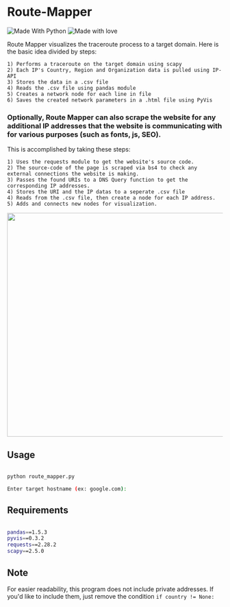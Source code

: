 # Route-Mapper
![Made With Python](http://ForTheBadge.com/images/badges/made-with-python.svg) ![Made with love](http://ForTheBadge.com/images/badges/built-with-love.svg)

Route Mapper visualizes the traceroute process to a target domain.
Here is the basic idea divided by steps:
```
1) Performs a traceroute on the target domain using scapy
2) Each IP's Country, Region and Organization data is pulled using IP-API
3) Stores the data in a .csv file
4) Reads the .csv file using pandas module
5) Creates a network node for each line in file
6) Saves the created network parameters in a .html file using PyVis
```

### Optionally, Route Mapper can also scrape the website for any additional IP addresses that the website is communicating with for various purposes (such as fonts, js, SEO).

This is accomplished by taking these steps:

```
1) Uses the requests module to get the website's source code.
2) The source-code of the page is scraped via bs4 to check any external connections the website is making.
3) Passes the found URIs to a DNS Query function to get the corresponding IP addresses.
4) Stores the URI and the IP datas to a seperate .csv file
4) Reads from the .csv file, then create a node for each IP address.
5) Adds and connects new nodes for visualization.
```


<img src="https://user-images.githubusercontent.com/90629653/223468455-ae0f23ff-e86c-46fe-8201-f968436cbb0c.png" width=838 height=522>

## Usage

``` bash

python route_mapper.py

Enter target hostname (ex: google.com): 

```

## Requirements

``` bash

pandas==1.5.3
pyvis==0.3.2
requests==2.28.2
scapy==2.5.0

```

## Note

For easier readability, this program does not include private addresses. If you'd like to include them, just remove the condition ``` if country != None: ``` 
